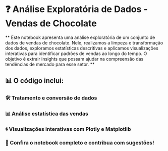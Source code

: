# ❓ Análise Exploratória de Dados - Vendas de Chocolate

** Este notebook apresenta uma análise exploratória de um conjunto de dados de vendas de chocolate. Nele, realizamos a limpeza e transformação dos dados, exploramos estatísticas descritivas e aplicamos visualizações interativas para identificar padrões de vendas ao longo do tempo. O objetivo é extrair insights que possam ajudar na compreensão das tendências de mercado para esse setor. **

## 📊 O código inclui:

### 🛠️ Tratamento e conversão de dados

### 📊 Análise estatística das vendas

### 🌀 Visualizações interativas com Plotly e Matplotlib

### 📌 Confira o notebook completo e contribua com sugestões!
